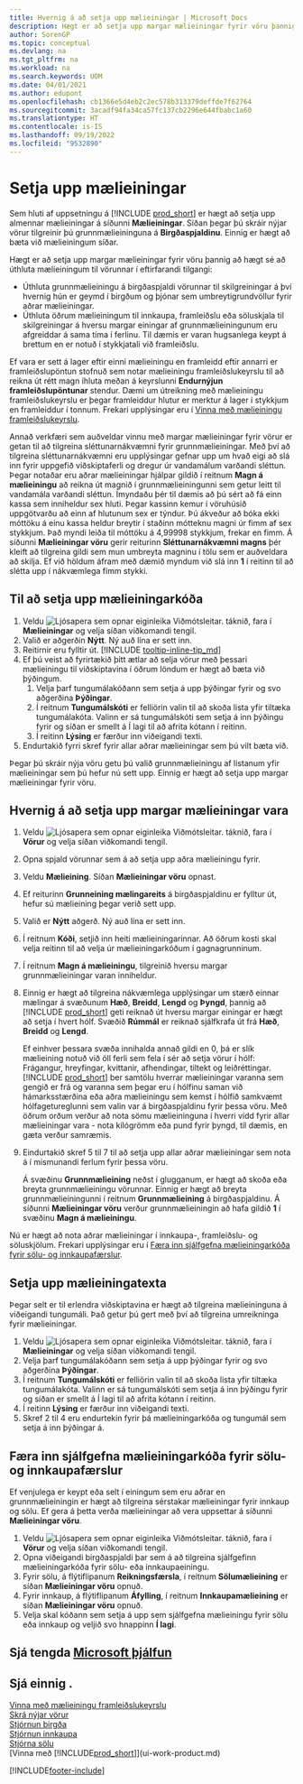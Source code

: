 ```yaml
---
title: Hvernig á að setja upp mælieiningar | Microsoft Docs
description: Hægt er að setja upp margar mælieiningar fyrir vöru þannig að hægt sé að úthluta mælieiningum á vöruna.
author: SorenGP
ms.topic: conceptual
ms.devlang: na
ms.tgt_pltfrm: na
ms.workload: na
ms.search.keywords: UOM
ms.date: 04/01/2021
ms.author: edupont
ms.openlocfilehash: cb1366e5d4eb2c2ec578b313379deffde7f62764
ms.sourcegitcommit: 3acadf94fa34ca57fc137cb2296e644fbabc1a60
ms.translationtype: HT
ms.contentlocale: is-IS
ms.lasthandoff: 09/19/2022
ms.locfileid: "9532890"
---
```

# <a name="set-up-units-of-measure"></a>Setja upp mælieiningar

Sem hluti af uppsetningu á [!INCLUDE [prod_short](includes/prod_short.md)] er hægt að setja upp almennar mælieiningar á síðunni **Mælieiningar**. Síðan þegar þú skráir nýjar vörur tilgreinir þú grunnmælieininguna á **Birgðaspjaldinu**. Einnig er hægt að bæta við mælieiningum síðar.  

Hægt er að setja upp margar mælieiningar fyrir vöru þannig að hægt sé að úthluta mælieiningum til vörunnar í eftirfarandi tilgangi:

- Úthluta grunnmælieiningu á birgðaspjaldi vörunnar til skilgreiningar á því hvernig hún er geymd í birgðum og þjónar sem umbreytigrundvöllur fyrir aðrar mælieiningar.
- Úthluta öðrum mælieiningum til innkaupa, framleiðslu eða söluskjala til skilgreiningar á hversu margar einingar af grunnmælieiningunum eru afgreiddar á sama tíma í ferlinu. Til dæmis er varan hugsanlega keypt á brettum en er notuð í stykkjatali við framleiðslu.

Ef vara er sett á lager eftir einni mælieiningu en framleidd eftir annarri er framleiðslupöntun stofnuð sem notar mælieiningu framleiðslukeyrslu til að reikna út rétt magn íhluta meðan á keyrslunni **Endurnýjun framleiðslupöntunar** stendur. Dæmi um útreikning með mælieiningu framleiðslukeyrslu er þegar framleiddur hlutur er merktur á lager í stykkjum en framleiddur í tonnum. Frekari upplýsingar eru í [Vinna með mælieiningu framleiðslukeyrslu](production-how-to-use-the-manufacturing-batch-unit-of-measure.md).  

Annað verkfæri sem auðveldar vinnu með margar mælieiningar fyrir vörur er getan til að tilgreina sléttunarnákvæmni fyrir grunnmælieiningar. Með því að tilgreina sléttunarnákvæmni eru upplýsingar gefnar upp um hvað eigi að slá inn fyrir uppgefið viðskiptaferli og dregur úr vandamálum varðandi sléttun. Þegar notaðar eru aðrar mælieiningar hjálpar gildið í reitnum **Magn á mælieiningu** að reikna út magnið í grunnmælieiningunni sem getur leitt til vandamála varðandi sléttun. Ímyndaðu þér til dæmis að þú sért að fá einn kassa sem inniheldur sex hluti. Þegar kassinn kemur í vöruhúsið uppgötvarðu að einn af hlutunum sex er týndur. Þú ákveður að bóka ekki móttöku á einu kassa heldur breytir í staðinn mótteknu magni úr fimm af sex stykkjum. Það myndi leiða til móttöku á 4,99998 stykkjum, frekar en fimm. Á síðunni **Mælieiningar vöru** gerir reiturinn **Sléttunarnákvæmni magns** þér kleift að tilgreina gildi sem mun umbreyta magninu í tölu sem er auðveldara að skilja. Ef við höldum áfram með dæmið myndum við slá inn **1** í reitinn til að slétta upp í nákvæmlega fimm stykki.

## <a name="to-set-up-units-of-measure"></a>Til að setja upp mælieiningarkóða

1. Veldu ![Ljósapera sem opnar eiginleika Viðmótsleitar.](media/ui-search/search_small.png "Segðu mér hvað þú vilt gera") táknið, fara í **Mælieiningar** og velja síðan viðkomandi tengil.  
2. Valið er aðgerðin **Nýtt**. Ný auð lína er sett inn.  
3. Reitirnir eru fylltir út. [!INCLUDE [tooltip-inline-tip_md](includes/tooltip-inline-tip_md.md)]  
4. Ef þú veist að fyrirtækið þitt ætlar að selja vörur með þessari mælieiningu til viðskiptavina í öðrum löndum er hægt að bæta við þýðingum.  
    1. Velja þarf tungumálakóðann sem setja á upp þýðingar fyrir og svo aðgerðina **Þýðingar**.
    2. Í reitnum **Tungumálskóti** er felliörin valin til að skoða lista yfir tiltæka tungumálakóta. Valinn er sá tungumálskóti sem setja á inn þýðingu fyrir og síðan er smellt á Í lagi til að afrita kótann í reitinn.
    3. Í reitinn **Lýsing** er færður inn viðeigandi texti.
5. Endurtakið fyrri skref fyrir allar aðrar mælieiningar sem þú vilt bæta við.  

Þegar þú skráir nýja vöru getu þú valið grunnmælieiningu af listanum yfir mælieiningar sem þú hefur nú sett upp. Einnig er hægt að setja upp margar mælieiningar fyrir vöru.  

## <a name="to-set-up-multiple-item-units-of-measure"></a>Hvernig á að setja upp margar mælieiningar vara

1. Veldu ![Ljósapera sem opnar eiginleika Viðmótsleitar.](media/ui-search/search_small.png "Segðu mér hvað þú vilt gera") táknið, fara í **Vörur** og velja síðan viðkomandi tengil.
2. Opna spjald vörunnar sem á að setja upp aðra mælieiningu fyrir.
3. Veldu **Mælieining**. Síðan **Mælieiningar vöru** opnast.
4. Ef reiturinn **Grunneining mælingareits** á birgðaspjaldinu er fylltur út, hefur sú mælieining þegar verið sett upp.
5. Valið er **Nýtt** aðgerð. Ný auð lína er sett inn.
6. Í reitnum **Kóði**, setjið inn heiti mælieiningarinnar. Að öðrum kosti skal velja reitinn til að velja úr mælieiningarkóðum í gagnagrunninum.
7. Í reitnum **Magn á mælieiningu**, tilgreinið hversu margar grunnmælieiningar varan inniheldur.
8. Einnig er hægt að tilgreina nákvæmlega upplýsingar um stærð einnar mælingar á svæðunum **Hæð**, **Breidd**, **Lengd** og **Þyngd**, þannig að [!INCLUDE [prod_short](includes/prod_short.md)] geti reiknað út hversu margar einingar er hægt að setja í hvert hólf. Svæðið **Rúmmál** er reiknað sjálfkrafa út frá **Hæð**, **Breidd** og **Lengd**.

    Ef einhver þessara svæða innihalda annað gildi en 0, þá er slík mælieining notuð við öll ferli sem fela í sér að setja vörur í hólf: Frágangur, hreyfingar, kvittanir, afhendingar, tiltekt og leiðréttingar. [!INCLUDE [prod_short](includes/prod_short.md)] ber samtölu hverrar mælieiningar varanna sem gengið er frá og varanna sem þegar eru í hólfinu saman við hámarksstærðina eða aðra mælieiningu sem kemst í hólfið samkvæmt hólfagetureglunni sem valin var á birgðaspjaldinu fyrir þessa vöru. Með öðrum orðum verður að nota sömu mælieininguna í hverri vídd fyrir allar mælieiningar vara - nota kílógrömm eða pund fyrir þyngd, til dæmis, en gæta verður samræmis.
9. Eindurtakið skref 5 til 7 til að setja upp allar aðrar mælieiningar sem nota á í mismunandi ferlum fyrir þessa vöru.

    Á svæðinu **Grunnmælieining** neðst í glugganum, er hægt að skoða eða breyta grunnmælieiningu vörunnar. Einnig er hægt að breyta grunnmælieiningunni í reitnum **Grunnmælieining** á birgðaspjaldinu. Á síðunni **Mælieiningar vöru** verður grunnmælieiningin að hafa gildið **1** í svæðinu **Magn á mælieiningu**.

Nú er hægt að nota aðrar mælieiningar í innkaupa-, framleiðslu- og söluskjölum. Frekari upplýsingar eru í [Færa inn sjálfgefna mælieiningarkóða fyrir sölu- og innkaupafærslur](#to-enter-a-default-unit-of-measure-code-for-sales-and-purchasing-transactions).  

## <a name="to-set-up-unit-of-measure-translations"></a>Setja upp mælieiningatexta

Þegar selt er til erlendra viðskiptavina er hægt að tilgreina mælieininguna á viðeigandi tungumáli. Það getur þú gert með því að tilgreina umreikninga fyrir mælieiningar.

1. Veldu ![Ljósapera sem opnar eiginleika Viðmótsleitar.](media/ui-search/search_small.png "Segðu mér hvað þú vilt gera") táknið, fara í **Mælieiningar** og velja síðan viðkomandi tengil.
2. Velja þarf tungumálakóðann sem setja á upp þýðingar fyrir og svo aðgerðina **Þýðingar**.
3. Í reitnum **Tungumálskóti** er felliörin valin til að skoða lista yfir tiltæka tungumálakóta. Valinn er sá tungumálskóti sem setja á inn þýðingu fyrir og síðan er smellt á Í lagi til að afrita kótann í reitinn.
4. Í reitinn **Lýsing** er færður inn viðeigandi texti.
5. Skref 2 til 4 eru endurtekin fyrir þá mælieiningarkóða og tungumál sem setja á inn þýðingar á.

## <a name="to-enter-a-default-unit-of-measure-code-for-sales-and-purchasing-transactions"></a>Færa inn sjálfgefna mælieiningarkóða fyrir sölu- og innkaupafærslur

Ef venjulega er keypt eða selt í einingum sem eru aðrar en grunnmælieiningin er hægt að tilgreina sérstakar mælieiningar fyrir innkaup og sölu. Ef gera á þetta verða mælieiningar að vera uppsettar á síðunni **Mælieiningar vöru**.

1. Veldu ![Ljósapera sem opnar eiginleika Viðmótsleitar.](media/ui-search/search_small.png "Segðu mér hvað þú vilt gera") táknið, fara í **Vörur** og velja síðan viðkomandi tengil.
2. Opna viðeigandi birgðaspjaldi þar sem á að tilgreina sjálfgefinn mælieiningarkóða fyrir sölu- eða innkaupaeiningu.
3. Fyrir sölu, á flýtiflipanum **Reikningsfærsla**, í reitnum **Sölumælieining** er síðan **Mælieiningar vöru** opnuð.
4. Fyrir innkaup, á flýtiflipanum **Áfylling**, í reitnum **Innkaupamælieining** er síðan **Mælieiningar vöru** opnuð.
5. Velja skal kóðann sem setja á upp sem sjálfgefna mælieiningu fyrir sölu eða innkaup og veljið svo hnappinn **Í lagi**.

## <a name="see-related-microsoft-training"></a>Sjá tengda [Microsoft þjálfun](/training/modules/trade-master-data-dynamics-365-business-central/)

## <a name="see-also"></a>Sjá einnig .

[Vinna með mælieiningu framleiðslukeyrslu](production-how-to-use-the-manufacturing-batch-unit-of-measure.md)  
[Skrá nýjar vörur](inventory-how-register-new-items.md)  
[Stjórnun birgða](inventory-manage-inventory.md)  
[Stjórnun innkaupa](purchasing-manage-purchasing.md)  
[Stjórna sölu](sales-manage-sales.md)  
[Vinna með [!INCLUDE[prod_short](includes/prod_short.md)]](ui-work-product.md)  


[!INCLUDE[footer-include](includes/footer-banner.md)]
